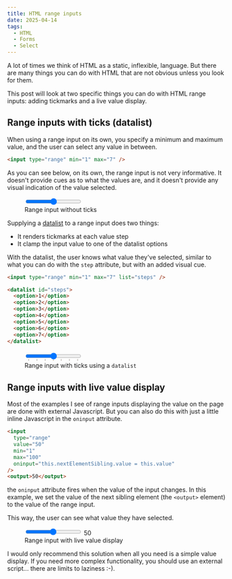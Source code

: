 ```yaml
---
title: HTML range inputs
date: 2025-04-14
tags:
  - HTML
  - Forms
  - Select
---
```


A lot of times we think of HTML as a static, inflexible, language. But there are many things you can do with HTML that are not obvious unless you look for them.

This post will look at two specific things you can do with HTML range inputs: adding tickmarks and a live value display.

## Range inputs with ticks (datalist)

When using a range input on its own, you specify a minimum and maximum value, and the user can select any value in between.

```html
<input type="range" min="1" max="7" />
```

As you can see below, on its own, the range input is not very informative. It doesn't provide cues as to what the values are, and it doesn't provide any visual indication of the value selected.

<figure>
	<input type="range" min="1" max="7" />
	<figcaption>Range input without ticks</figcaption>
</figure>

Supplying a [datalist](https://developer.mozilla.org/en-US/docs/Web/HTML/Element/datalist) to a range input does two things:

* It renders tickmarks at each value step
* It clamp the input value to one of the datalist options

With the datalist, the user knows what value they've selected, similar to what you can do with the `step` attribute, but with an added visual cue.

```html
<input type="range" min="1" max="7" list="steps" />

<datalist id="steps">
  <option>1</option>
  <option>2</option>
  <option>3</option>
  <option>4</option>
  <option>5</option>
  <option>6</option>
  <option>7</option>
</datalist>
```

<figure>

<input type="range" min="1" max="7" list="steps" />

<datalist id="steps">
  <option>1</option>
  <option>2</option>
  <option>3</option>
  <option>4</option>
  <option>5</option>
  <option>6</option>
  <option>7</option>
</datalist>
<figcaption>Range input with ticks using a <code>datalist</code></figcaption>
</figure>

## Range inputs with live value display

Most of the examples I see of range inputs displaying the value on the page are done with external Javascript. But you can also do this with just a little inline Javascript in the `oninput` attribute.

```html
<input
  type="range"
  value="50"
  min="1"
  max="100"
  oninput="this.nextElementSibling.value = this.value"
/>
<output>50</output>
```

the `oninput` attribute fires when the value of the input changes. In this example, we set the value of the next sibling element (the `<output>` element) to the value of the range input.

This way, the user can see what value they have selected.

<figure>
	<input
		type="range"
		value="50"
		min="1"
		max="100"
		oninput="this.nextElementSibling.value = this.value"
	/>
	<output>50</output>
	<figcaption>Range input with live value display</figcaption>
</figure>

I would only recommend this solution when all you need is a simple value display. If you need more complex functionality, you should use an external script... there are limits to laziness :-).
